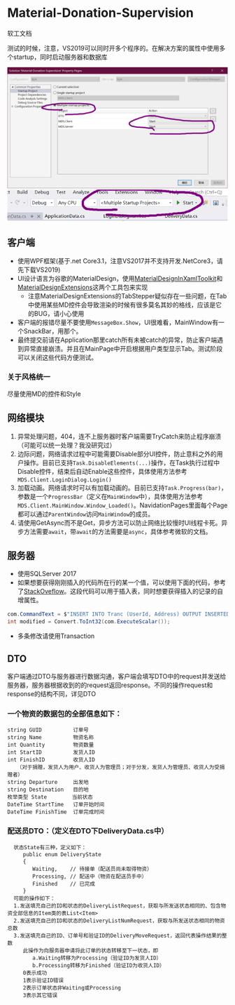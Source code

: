 # Material-Donation-Supervision

软工文档

测试的时候，注意，VS2019可以同时开多个程序的。在解决方案的属性中使用多个startup，同时启动服务器和数据库

![](images/1.png)
![](images/2.png)

## 客户端

* 使用WPF框架(基于.net Core3.1，注意VS2017并不支持开发.NetCore3，请先下载VS2019)
* UI设计语言为谷歌的MaterialDesign，使用[MaterialDesignInXamlToolkit](https://github.com/MaterialDesignInXAML/MaterialDesignInXamlToolkit)和[MaterialDesignExtensions](https://github.com/spiegelp/MaterialDesignExtensions)这两个工具包来实现
    * 注意MaterialDesignExtensions的TabStepper疑似存在一些问题，在Tab中使用某些MD控件会导致渲染的时候有很多莫名其妙的格线，应该是它的BUG，请小心使用
* 客户端的报错尽量不要使用```MessageBox.Show```，UI很难看，MainWindow有一个SnackBar，用那个。
* 最终提交前请在Application那里catch所有未被catch的异常，防止客户端遇到异常直接崩溃。并且在MainPage中开启根据用户类型显示Tab。测试阶段可以关闭这些代码方便测试。

### 关于风格统一

尽量使用MD的控件和Style

## 网络模块

1. 异常处理问题，404，连不上服务器时客户端需要TryCatch来防止程序崩溃（可能可以统一处理？我没研究过）
2. 边际问题，网络请求过程中可能需要Disable部分UI控件，防止意料之外的用户操作。目前已支持```Task.DisableElements(...)```操作，在Task执行过程中Disable控件，结束后自动Enable这些控件，具体使用方法参考```MDS.Client.LoginDialog.Login()```
3. 加载动画。网络请求时可以有加载动画的。目前已支持```Task.Progress(bar)```，参数是一个```ProgressBar```（定义在```MainWindow```中），具体使用方法参考```MDS.Client.MainWindow.Window_Loaded()```。NavidationPages里面每个Page都可以通过```ParentWindow```访问```MainWindow```的成员。
4. 请使用GetAsync而不是Get，异步方法可以防止网络比较慢时UI线程卡死。异步方法需要```await```，带```await```的方法需要是```async```，具体参考微软的文档。

## 服务器

* 使用SQLServer 2017
* 如果想要获得刚刚插入的代码所在行的某一个值，可以使用下面的代码，参考了[StackOveflow](https://stackoverflow.com/questions/18373461/execute-insert-command-and-return-inserted-id-in-sql)。这段代码可以用于插入表，同时想要获得插入的记录的自增属性。
```C#
com.CommandText = $"INSERT INTO Tranc (UserId, Address) OUTPUT INSERTED.TransactionId values ({UserId}, '{request.Address}')";
int modified = Convert.ToInt32(com.ExecuteScalar());
```
* 多条修改请使用Transaction

## DTO

客户端通过DTO与服务器进行数据沟通，客户端会填写DTO中的request并发送给服务器，服务器根据收到的的request返回response。不同的操作request和response的结构不同，详见DTO

### 一个物资的数据包的全部信息如下：    
    string GUID          订单号  
    string Name          物资名称  
    int Quantity         物资数量  
    int StartID          发货人ID  
    int FinishID         收货人ID  
       （对于捐赠，发货人为用户、收货人为管理员；对于分发，发货人为管理员、收货人为受捐赠者）  
    string Departure     出发地  
    string Destination   目的地  
    枚举类型 State        当前状态  
    DateTime StartTime   订单开始时间  
    DateTime FinishTime  订单完成时间 

### 配送员DTO：（定义在DTO下DeliveryData.cs中）

      状态State有三种，定义如下：  
         public enum DeliveryState  
         {  
            Waiting,    // 待接单（配送员尚未取得物资）  
            Processing, // 配送中（物资在配送员手中）  
            Finished    // 已完成  
         }
      可能的操作如下：  
      1.发送填充自己的ID和状态的DeliveryListRequest，获取与所发送状态相同的、包含物资全部信息的Item类的表List<Item>  
      2.发送填充自己的ID和状态的DeliveryListNumRequest，获取与所发送状态相同的物资总数  
      3.发送填充自己的ID、订单号和验证ID的DeliveryMoveRequest，返回代表操作结果的整数  
         此操作为向服务器申请将此订单的状态转移至下一状态，即  
            a.Waiting转移为Processing（验证ID为发货人ID）  
            b.Processing转移为Finished（验证ID为收货人ID）  
         0表示成功  
         1表示验证ID错误  
         2表示订单状态非Waiting或Processing  
         3表示其它错误  
